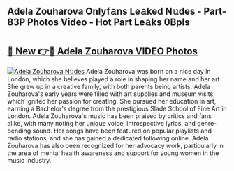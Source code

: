 ## Adela Zouharova Onlyf𝚊ns Le𝚊ked N𝚞des - Part-83P Photos Video - Hot Part Le𝚊ks 0BpIs

# <h2><a href="http://ab27876.deff.icu/?id=Adela+Zouharova">🔗 New 👉🔴 Adela Zouharova VIDEO Photos</a></h2>

[![Adela Zouharova N𝚞des](https://i.imgur.com/rIISA9y.gif)](http://ab27876.deff.icu/?id=Adela+Zouharova)
Adela Zouharova was born on a nice day in London, which she believes played a role in shaping her name and her art. She grew up in a creative family, with both parents being artists. Adela Zouharova's early years were filled with art supplies and museum visits, which ignited her passion for creating. She pursued her education in art, earning a Bachelor's degree from the prestigious Slade School of Fine Art in London. Adela Zouharova's music has been praised by critics and fans alike, with many noting her unique voice, introspective lyrics, and genre-bending sound. Her songs have been featured on popular playlists and radio stations, and she has gained a dedicated following online. Adela Zouharova has also been recognized for her advocacy work, particularly in the area of mental health awareness and support for young women in the music industry.
